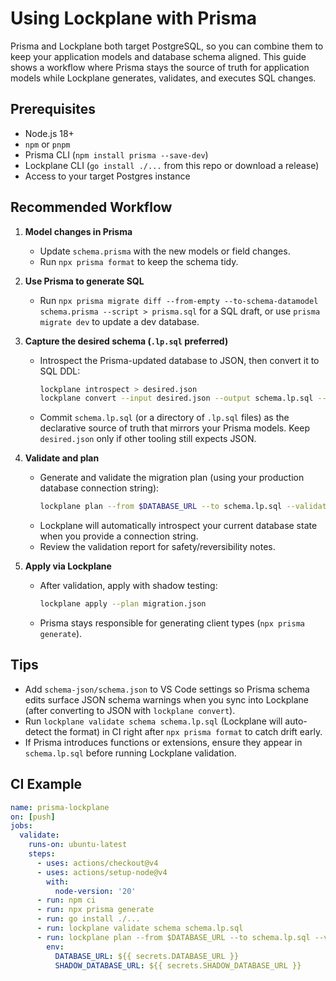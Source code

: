 # Using Lockplane with Prisma

Prisma and Lockplane both target PostgreSQL, so you can combine them to keep your application models and database schema aligned. This guide shows a workflow where Prisma stays the source of truth for application models while Lockplane generates, validates, and executes SQL changes.

## Prerequisites

- Node.js 18+
- `npm` or `pnpm`
- Prisma CLI (`npm install prisma --save-dev`)
- Lockplane CLI (`go install ./...` from this repo or download a release)
- Access to your target Postgres instance

## Recommended Workflow

1. **Model changes in Prisma**
   - Update `schema.prisma` with the new models or field changes.
   - Run `npx prisma format` to keep the schema tidy.

2. **Use Prisma to generate SQL**
   - Run `npx prisma migrate diff --from-empty --to-schema-datamodel schema.prisma --script > prisma.sql` for a SQL draft, or use `prisma migrate dev` to update a dev database.

3. **Capture the desired schema (`.lp.sql` preferred)**
   - Introspect the Prisma-updated database to JSON, then convert it to SQL DDL:
     ```bash
     lockplane introspect > desired.json
     lockplane convert --input desired.json --output schema.lp.sql --to sql
     ```
   - Commit `schema.lp.sql` (or a directory of `.lp.sql` files) as the declarative source of truth that mirrors your Prisma models. Keep `desired.json` only if other tooling still expects JSON.

4. **Validate and plan**
   - Generate and validate the migration plan (using your production database connection string):
     ```bash
     lockplane plan --from $DATABASE_URL --to schema.lp.sql --validate > migration.json
     ```
   - Lockplane will automatically introspect your current database state when you provide a connection string.
   - Review the validation report for safety/reversibility notes.

5. **Apply via Lockplane**
   - After validation, apply with shadow testing:
     ```bash
     lockplane apply --plan migration.json
     ```
   - Prisma stays responsible for generating client types (`npx prisma generate`).

## Tips

- Add `schema-json/schema.json` to VS Code settings so Prisma schema edits surface JSON schema warnings when you sync into Lockplane (after converting to JSON with `lockplane convert`).
- Run `lockplane validate schema schema.lp.sql` (Lockplane will auto-detect the format) in CI right after `npx prisma format` to catch drift early.
- If Prisma introduces functions or extensions, ensure they appear in `schema.lp.sql` before running Lockplane validation.

## CI Example

```yaml
name: prisma-lockplane
on: [push]
jobs:
  validate:
    runs-on: ubuntu-latest
    steps:
      - uses: actions/checkout@v4
      - uses: actions/setup-node@v4
        with:
          node-version: '20'
      - run: npm ci
      - run: npx prisma generate
      - run: go install ./...
      - run: lockplane validate schema schema.lp.sql
      - run: lockplane plan --from $DATABASE_URL --to schema.lp.sql --validate
        env:
          DATABASE_URL: ${{ secrets.DATABASE_URL }}
          SHADOW_DATABASE_URL: ${{ secrets.SHADOW_DATABASE_URL }}
```
